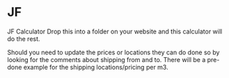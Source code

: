 # JF
JF Calculator
Drop this into a folder on your website and this calculator will do the rest.

Should you need to update the prices or locations they can do done so by looking for the comments about shipping from and to. There will be a pre-done example for the shipping locations/pricing per m3.
